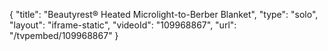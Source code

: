 {
    "title": "Beautyrest&reg; Heated Microlight-to-Berber Blanket",
    "type": "solo",
    "layout": "iframe-static",
    "videoId": "109968867",
    "url": "\/tvpembed\/109968867"
}